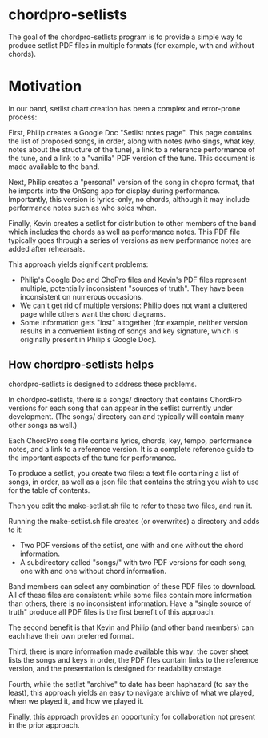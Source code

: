 # chordpro-setlists

The goal of the chordpro-setlists program is to provide a simple way to produce setlist PDF files in multiple formats (for example, with and without chords). 

# Motivation

In our band, setlist chart creation has been a complex and error-prone process: 

First, Philip creates a Google Doc "Setlist notes page". This page contains the list of proposed songs, in order, along with notes (who sings, what key, notes about the structure of the tune), a link to a reference performance of the tune, and a link to a "vanilla" PDF version of the tune.  This document is made available to the band.

Next, Philip creates a "personal" version of the song in chopro format, that he imports into the OnSong app for display during performance. Importantly, this version is lyrics-only, no chords, although it may include performance notes such as who solos when.

Finally, Kevin creates a setlist for distribution to other members of the band which includes the chords as well as performance notes. This PDF file typically goes through a series of versions as new performance notes are added after rehearsals.

This approach yields significant problems:
* Philip's Google Doc and ChoPro files and Kevin's PDF files represent multiple, potentially inconsistent "sources of truth". They have been inconsistent on numerous occasions.
* We can't get rid of multiple versions: Philip does not want a cluttered page while others want the chord diagrams. 
* Some information gets "lost" altogether (for example, neither version results in a convenient listing of songs and key signature, which is originally present in Philip's Google Doc).

## How chordpro-setlists helps

chordpro-setlists is designed to address these problems. 

In chordpro-setlists, there is a songs/ directory that contains ChordPro versions for each song that can appear in the setlist currently under development.  (The songs/ directory can and typically will contain many other songs as well.)

Each ChordPro song file contains lyrics, chords, key, tempo, performance notes, and a link to a reference version. It is a complete reference guide to the important aspects of the tune for performance.

To produce a setlist, you create two files: a text file containing a list of songs, in order, as well as a json file that contains the string you wish to use for the table of contents. 

Then you edit the make-setlist.sh file to refer to these two files, and run it. 

Running the make-setlist.sh file creates (or overwrites) a directory and adds to it:
  * Two PDF versions of the setlist, one with and one without the chord information.
  * A subdirectory called "songs/" with two PDF versions for each song, one with and one without chord information.

Band members can select any combination of these PDF files to download. All of these files are consistent: while some files contain more information than others, there is no inconsistent information.  Have a "single source of truth" produce all PDF files is the first benefit of this approach.

The second benefit is that Kevin and Philip (and other band members) can each have their own preferred format. 

Third, there is more information made available this way: the cover sheet lists the songs and keys in order, the PDF files contain links to the reference version, and the presentation is designed for readability onstage. 

Fourth, while the setlist "archive" to date has been haphazard (to say the least), this approach yields an easy to navigate archive of what we played, when we played it, and how we played it. 

Finally, this approach provides an opportunity for collaboration not present in the prior approach.
